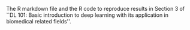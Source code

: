 The R markdown file and the R code to reproduce results in Section 3 of ``DL 101: Basic introduction to deep learning with its application in biomedical related fields''.





